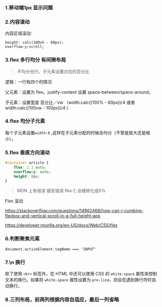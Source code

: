 ### 1.移动端1px 显示问题

### 2.内容滚动

内容区域滚动:

```
height: calc(100vh - 60px);
overflow-y:scroll;
```

### 3.flex 多行均分 有间隙布局

> 不均分也行，子元素设置对应的百分比

 逻辑：一行有四个的情况

 父元素：设置为 flex。justify-content 设置 space-between/space-around。

 子元素：设置宽度 百分比／vw （width:calc((100% - 60px))/4 或者 width:calc((100vw - 100px))/4 )

### 4.flex 均分子元素

每个子元素设置`width:0` ,这样在子元素分配的时候会均分（不管是放大还是缩小）。

### 5.flex 垂直方向滚动

```css
#container article {
    flex: 1 1 auto;
    overflow-y: auto;
    height: 0px;
}
```

> MDN 上有错误  报告错误 flex:1; 会被转化成0%

Flex 滚动

https://stackoverflow.com/questions/14962468/how-can-i-combine-flexbox-and-vertical-scroll-in-a-full-height-app

https://developer.mozilla.org/en-US/docs/Web/CSS/flex

### 6.判断聚焦元素

`document.activeElement.tagName === 'INPUT'`

### 7.\n 换行

除了使用 `<br>` 标签外，在 HTML 中还可以使用 CSS 的 `white-space` 属性来控制文本的换行。如果将 `white-space` 属性设置为 `pre-line`，则会在遇到换行符时自动换行。

### 8.三列布局，前两列根据内容自适应，最后一列省略


